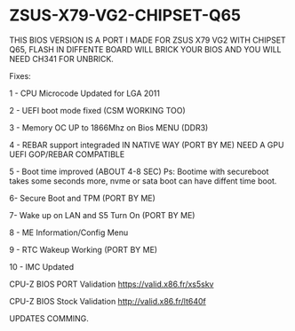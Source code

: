 # ZSUS-X79-VG2-CHIPSET-Q65

THIS BIOS VERSION IS A PORT I MADE FOR ZSUS X79 VG2 WITH CHIPSET Q65, FLASH IN DIFFENTE BOARD WILL BRICK YOUR BIOS AND YOU WILL NEED CH341 FOR UNBRICK.


Fixes:

1 - CPU Microcode Updated for LGA 2011

2 - UEFI boot mode fixed (CSM WORKING TOO)

3 - Memory OC UP to 1866Mhz on Bios MENU (DDR3)

4 - REBAR support integraded IN NATIVE WAY (PORT BY ME) NEED A GPU UEFI GOP/REBAR COMPATIBLE

5 - Boot time improved (ABOUT 4-8 SEC) Ps: Bootime with secureboot takes some seconds more, nvme or sata boot can have diffent time boot.

6- Secure Boot and TPM (PORT BY ME)

7- Wake up on LAN and S5 Turn On (PORT BY ME)

8 - ME Information/Config Menu

9 - RTC Wakeup Working (PORT BY ME)

10 - IMC Updated

CPU-Z BIOS PORT Validation
https://valid.x86.fr/xs5skv

CPU-Z BIOS Stock Validation
http://valid.x86.fr/lt640f

UPDATES COMMING.
